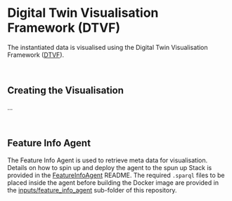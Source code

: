 # Digital Twin Visualisation Framework (DTVF)

The instantiated data is visualised using the Digital Twin Visualisation Framework ([DTVF]).

&nbsp;
## Creating the Visualisation

...


&nbsp;
## Feature Info Agent

The Feature Info Agent is used to retrieve meta data for visualisation. Details on how to spin up and deploy the agent to the spun up Stack is provided in the [FeatureInfoAgent] README. The required `.sparql` files to be placed inside the agent before building the Docker image are provided in the [inputs/feature_info_agent] sub-folder of this repository.


<!-- Links -->
[DTVF]: https://github.com/cambridge-cares/TheWorldAvatar/wiki/Digital-Twin-Visualisations
[FeatureInfoAgent]: https://github.com/cambridge-cares/TheWorldAvatar/tree/dev-feature-info-agent/Agents/FeatureInfoAgent

<!-- repositories -->
[inputs/feature_info_agent]: inputs/feature_info_agent